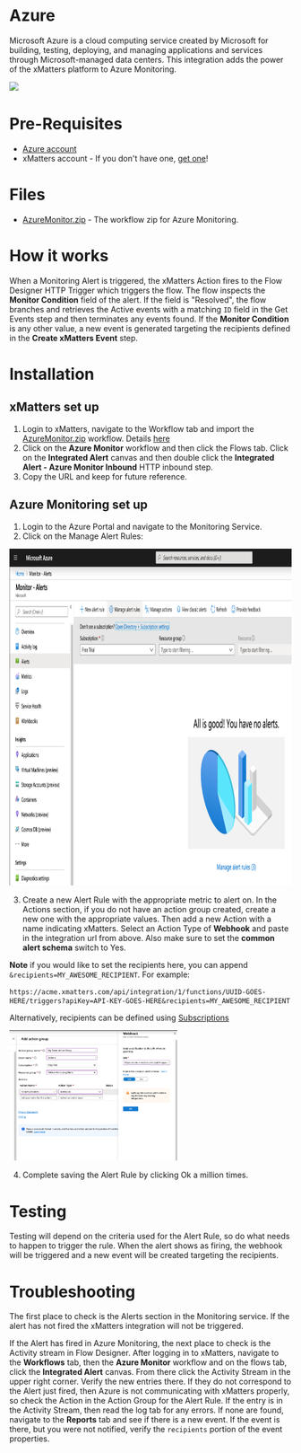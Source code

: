 # Azure
Microsoft Azure is a cloud computing service created by Microsoft for building, testing, deploying, and managing applications and services through Microsoft-managed data centers. This integration adds the power of the xMatters platform to Azure Monitoring. 

<kbd>
  <img src="https://github.com/xmatters/xMatters-Labs/raw/master/media/disclaimer.png">
</kbd>

# Pre-Requisites
* [Azure account](https://azure.microsoft.com/en-us/)
* xMatters account - If you don't have one, [get one](https://www.xmatters.com)!

# Files
* [AzureMonitor.zip](AzureMonitor.zip) - The workflow zip for Azure Monitoring.


# How it works
When a Monitoring Alert is triggered, the xMatters Action fires to the Flow Designer HTTP Trigger which triggers the flow. The flow inspects the **Monitor Condition** field of the alert. If the field is "Resolved", the flow branches and retrieves the Active events with a matching `ID` field in the Get Events step and then terminates any events found. If the **Monitor Condition** is any other value, a new event is generated targeting the recipients defined in the **Create xMatters Event** step. 

# Installation


## xMatters set up
1. Login to xMatters, navigate to the Workflow tab and import the [AzureMonitor.zip](AzureMonitor.zip) workflow. Details [here](https://help.xmatters.com/ondemand/xmodwelcome/workflows/manage-workflows.htm#ImportExport)
2. Click on the **Azure Monitor** workflow and then click the Flows tab. Click on the **Integrated Alert** canvas and then double click the **Integrated Alert - Azure Monitor Inbound** HTTP inbound step. 
3. Copy the URL and keep for future reference. 


## Azure Monitoring set up
1. Login to the Azure Portal and navigate to the Monitoring Service. 
2. Click on the Manage Alert Rules:

<kbd>
  <img src="media/Monitoring.png" height="600">
</kbd>

3. Create a new Alert Rule with the appropriate metric to alert on. In the Actions section, if you do not have an action group created, create a new one with the appropriate values. Then add a new Action with a name indicating xMatters. Select an Action Type of **Webhook** and paste in the integration url from above. Also make sure to set the **common alert schema** switch to Yes. 

**Note** if you would like to set the recipients here, you can append `&recipients=MY_AWESOME_RECIPIENT`. For example:

```
https://acme.xmatters.com/api/integration/1/functions/UUID-GOES-HERE/triggers?apiKey=API-KEY-GOES-HERE&recipients=MY_AWESOME_RECIPIENT
```
Alternatively, recipients can be defined using [Subscriptions](https://help.xmatters.com/ondemand/userguide/receivingalerts/subscriptions/howtousesubscriptions.htm)

<kbd>
	<img src="media/Actions.png" width="300">
</kbd>

4. Complete saving the Alert Rule by clicking Ok a million times. 

# Testing
Testing will depend on the criteria used for the Alert Rule, so do what needs to happen to trigger the rule. When the alert shows as firing, the webhook will be triggered and a new event will be created targeting the recipients. 


# Troubleshooting
The first place to check is the Alerts section in the Monitoring service. If the alert has not fired the xMatters integration will not be triggered. 

If the Alert has fired in Azure Monitoring, the next place to check is the Activity stream in Flow Designer. After logging in to xMatters, navigate to the **Workflows** tab, then the **Azure Monitor** workflow and on the flows tab, click the **Integrated Alert** canvas. From there click the Activity Stream in the upper right corner. Verify the new entries there. If they do not correspond to the Alert just fired, then Azure is not communicating with xMatters properly, so check the Action in the Action Group for the Alert Rule. 
If the entry is in the Activity Stream, then read the log tab for any errors. If none are found, navigate to the **Reports** tab and see if there is a new event. If the event is there, but you were not notified, verify the `recipients` portion of the event properties. 


